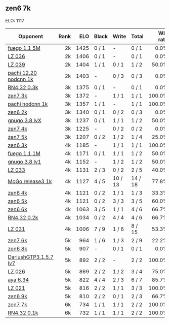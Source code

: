 ## zen6 7k ##

ELO: 1117

Opponent | Rank | ELO | Black | Write | Total | Win rate
---------|-----:|----:|-------|-------|-------|-------:
[fuego 1.1 5M](fuego%201.1%205M.md) | 2k | 1425 | 0 / 1 | - | 0 / 1 | 0.0%
[LZ 036](LZ%20036.md) | 2k | 1406 | 0 / 1 | - | 0 / 1 | 0.0%
[LZ 039](LZ%20039.md) | 2k | 1404 | 1 / 1 | 0 / 1 | 1 / 2 | 50.0%
[pachi 12.20 nodcnn 1k](pachi%2012.20%20nodcnn%201k.md) | 2k | 1403 | - | 0 / 3 | 0 / 3 | 0.0%
[RN4.32 0.3k](RN4.32%200.3k.md) | 3k | 1375 | 0 / 1 | - | 0 / 1 | 0.0%
[zen7 3k](zen7%203k.md) | 3k | 1372 | - | 1 / 1 | 1 / 1 | 100.0%
[pachi nodcnn 1k](pachi%20nodcnn%201k.md) | 3k | 1357 | 1 / 1 | - | 1 / 1 | 100.0%
[zen6 2k](zen6%202k.md) | 3k | 1340 | 0 / 1 | 0 / 2 | 0 / 3 | 0.0%
[gnugo 3.8 lvX](gnugo%203.8%20lvX.md) | 3k | 1237 | 0 / 1 | 1 / 1 | 1 / 2 | 50.0%
[zen7 4k](zen7%204k.md) | 3k | 1225 | - | 0 / 2 | 0 / 2 | 0.0%
[zen7 5k](zen7%205k.md) | 3k | 1207 | 0 / 2 | 1 / 2 | 1 / 4 | 25.0%
[zen6 3k](zen6%203k.md) | 4k | 1185 | - | 1 / 1 | 1 / 1 | 100.0%
[fuego 1.1 1M](fuego%201.1%201M.md) | 4k | 1171 | 0 / 1 | 1 / 1 | 1 / 2 | 50.0%
[gnugo 3.8 lv1](gnugo%203.8%20lv1.md) | 4k | 1152 | - | 1 / 2 | 1 / 2 | 50.0%
[LZ 033](LZ%20033.md) | 4k | 1131 | 2 / 3 | 0 / 2 | 2 / 5 | 40.0%
[MoGo release3 1k](MoGo%20release3%201k.md) | 4k | 1127 | 4 / 5 | 10 / 13 | 14 / 18 | 77.8%
[zen6 4k](zen6%204k.md) | 4k | 1121 | 0 / 2 | 1 / 1 | 1 / 3 | 33.3%
[zen6 5k](zen6%205k.md) | 4k | 1121 | 0 / 2 | 3 / 3 | 3 / 5 | 60.0%
[zen6 6k](zen6%206k.md) | 4k | 1063 | 3 / 5 | 1 / 1 | 4 / 6 | 66.7%
[RN4.32 0.2k](RN4.32%200.2k.md) | 4k | 1034 | 0 / 2 | 4 / 4 | 4 / 6 | 66.7%
[LZ 031](LZ%20031.md) | 4k | 1006 | 7 / 9 | 1 / 6 | 8 / 15 | 53.3%
[zen7 6k](zen7%206k.md) | 5k | 964 | 1 / 6 | 1 / 3 | 2 / 9 | 22.2%
[zen6 8k](zen6%208k.md) | 5k | 907 | - | 0 / 1 | 0 / 1 | 0.0%
[DariushGTP3.1.5.7 lv7](DariushGTP3.1.5.7%20lv7.md) | 5k | 892 | 2 / 2 | - | 2 / 2 | 100.0%
[LZ 026](LZ%20026.md) | 5k | 869 | 2 / 2 | 1 / 2 | 3 / 4 | 75.0%
[aya 6.34](aya%206.34.md) | 5k | 822 | 4 / 4 | 2 / 3 | 6 / 7 | 85.7%
[LZ 021](LZ%20021.md) | 5k | 816 | 2 / 2 | 1 / 1 | 3 / 3 | 100.0%
[zen6 9k](zen6%209k.md) | 5k | 810 | 2 / 2 | 0 / 1 | 2 / 3 | 66.7%
[zen7 7k](zen7%207k.md) | 6k | 734 | 1 / 1 | 1 / 1 | 2 / 2 | 100.0%
[RN4.32 0.1k](RN4.32%200.1k.md) | 6k | 732 | 1 / 1 | 1 / 1 | 2 / 2 | 100.0%
